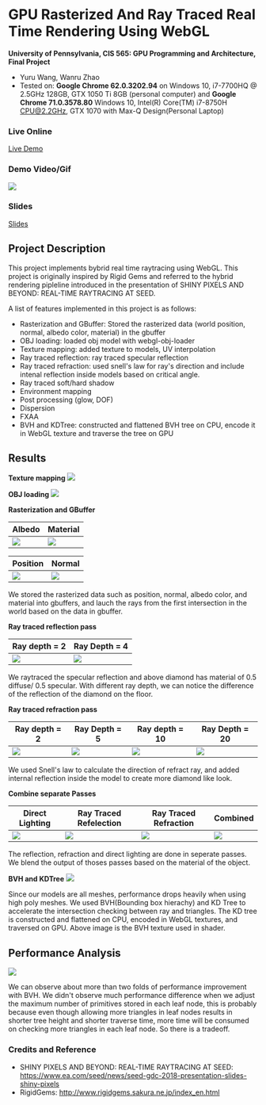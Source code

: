 GPU Rasterized And Ray Traced Real Time Rendering Using WebGL
======================

**University of Pennsylvania, CIS 565: GPU Programming and Architecture, Final Project**

* Yuru Wang, Wanru Zhao
* Tested on: **Google Chrome 62.0.3202.94** on Windows 10, i7-7700HQ @ 2.5GHz 128GB, GTX 1050 Ti 8GB (personal computer) and **Google Chrome 71.0.3578.80** Windows 10, Intel(R) Core(TM) i7-8750H CPU@2.2GHz, GTX 1070 with Max-Q Design(Personal Laptop)

### Live Online
[Live Demo](https://wanruzhao.github.io/CIS565-Final-Project/)

### Demo Video/Gif
![](images/demo1.gif)

### Slides
[Slides](https://docs.google.com/presentation/d/1IV-hGhshcx--qwChoxhV8sUtsPJW2yRIfDSoRfvkCAE/edit?usp=sharing)

## Project Description ##
This project implements bybrid real time raytracing using WebGL. This project is originally inspired by Rigid Gems and referred to the hybrid rendering pipleline introduced in the presentation of SHINY PIXELS AND BEYOND: REAL-TIME RAYTRACING AT SEED.

A list of features implemented in this project is as follows:
* Rasterization and GBuffer: Stored the rasterized data (world position, normal, albedo color, material) in the gbuffer
* OBJ loading: loaded obj model with webgl-obj-loader
* Texture mapping: added texture to models, UV interpolation
* Ray traced reflection: ray traced specular reflection
* Ray traced refraction: used snell's law for ray's direction and include intenal reflection inside models based on critical angle.
* Ray traced soft/hard shadow
* Environment mapping
* Post processing (glow, DOF)
* Dispersion
* FXAA
* BVH and KDTree: constructed and flattened BVH tree on CPU, encode it in WebGL texture and traverse the tree on GPU

## Results ##

**Texture mapping**
![](images/texture.png)


**OBJ loading**
![](images/objLoading.png)


**Rasterization and GBuffer**

| Albedo | Material |
|------|------|
| ![](images/albedo.png) | ![](images/material.png) |

| Position | Normal |
|------|------|
| ![](images/position.png) | ![](images/normal.png) |

We stored the rasterized data such as position, normal, albedo color, and material into gbuffers, and lauch the rays from the first intersection in the world based on the data in gbuffer.

**Ray traced reflection pass**

| Ray depth = 2 | Ray Depth = 4 |
|------|------|
| ![](images/reflect_d_2.png) | ![](images/reflect_d_4.png) |

We raytraced the specular reflection and above diamond has material of 0.5 diffuse/ 0.5 specular. With different ray depth, we can notice the difference of the reflection of the diamond on the floor.

**Ray traced refraction pass**

| Ray depth = 2 | Ray Depth = 5 | Ray depth = 10 | Ray Depth = 20 |
|------|------|------|------|
| ![](images/refract_d_2.png) | ![](images/refract_d_5.png) | ![](images/refract_d_10.png) | ![](images/refract_d_20.png) |

We used Snell's law to calculate the direction of refract ray, and added internal reflection inside the model to create more diamond like look.


**Combine separate Passes**

| Direct Lighting | Ray Traced Refelection | Ray Traced Refraction | Combined |
|------|------|------|------|
| ![](images/deferredPass.png) | ![](images/reflectPass.png) | ![](images/refractPass.png) | ![](images/combined.png) |

The reflection, refraction and direct lighting are done in seperate passes. We blend the output of thoses passes based on the material of the object.

**BVH and KDTree**
![](images/BVH.png)

Since our models are all meshes, performance drops heavily when using high poly meshes. We used BVH(Bounding box hierachy) and KD Tree to accelerate the intersection checking between ray and triangles. The KD tree is constructed and flattened on CPU, encoded in WebGL textures, and traversed on GPU. Above image is the BVH texture used in shader.

## Performance Analysis ##
 ![](images/performance.png) 

We can observe about more than two folds of performance improvement with BVH. We didn't observe much performance difference when we adjust the maximum number of primitives stored in each leaf node, this is probably because even though allowing more triangles in leaf nodes results in shorter tree height and shorter traverse time, more time will be consumed on checking more triangles in each leaf node. So there is a tradeoff.

### Credits and Reference
* SHINY PIXELS AND BEYOND: REAL-TIME RAYTRACING AT SEED: https://www.ea.com/seed/news/seed-gdc-2018-presentation-slides-shiny-pixels
* RigidGems: http://www.rigidgems.sakura.ne.jp/index_en.html



